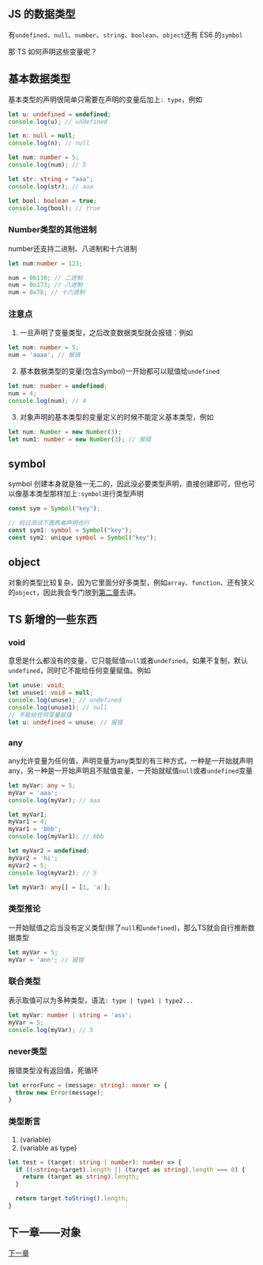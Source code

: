 ## JS 的数据类型

有`undefined`、`null`、`number`、`string`、`boolean`、`object`还有 ES6 的`symbol`

那 TS 如何声明这些变量呢？

## 基本数据类型

基本类型的声明很简单只需要在声明的变量后加上`: type`，例如

```ts
let u: undefined = undefined;
console.log(u); // undefined

let n: null = null;
console.log(n); // null

let num: number = 5;
console.log(num); // 5

let str: string = "aaa";
console.log(str); // aaa

let bool: boolean = true;
console.log(bool); // true
```

### Number类型的其他进制

number还支持二进制、八进制和十六进制

```ts
let num:number = 123;

num = 0b110; // 二进制
num = 0o173; // 八进制
num = 0x7b; // 十六进制
```

### 注意点

1. 一旦声明了变量类型，之后改变数据类型就会报错：例如

```ts
let num: number = 5;
num = 'aaaa'; // 报错
```

2. 基本数据类型的变量(包含Symbol)一开始都可以赋值给`undefined`

```ts
let num: number = undefined;
num = 4;
console.log(num); // 4
```

3. 对象声明的基本类型的变量定义的时候不能定义基本类型，例如

```ts
let num: Number = new Number(3);
let num1: number = new Number(3); // 报错
```

## symbol

symbol 创建本身就是独一无二的，因此没必要类型声明，直接创建即可，但也可以像基本类型那样加上`:symbol`进行类型声明

```ts
const sym = Symbol("key");

// 经过测试下面两者声明也行
const sym1: symbol = Symbol("key");
const sym2: unique symbol = Symbol("key");
```

## object

对象的类型比较复杂，因为它里面分好多类型，例如`array`、`function`、还有狭义的`object`，因此我会专门放到[第二章](../two/README.md)去讲。

## TS 新增的一些东西

### void

意思是什么都没有的变量，它只能赋值`null`或者`undefined`，如果不复制，默认`undefined`，同时它不能给任何变量赋值。例如

```ts
let unuse: void;
let unuse1: void = null;
console.log(unuse); // undefined
console.log(unuse1); // null
// 不能给任何变量赋值
let u: undefined = unuse; // 报错
```

### any

any允许变量为任何值，声明变量为any类型的有三种方式，一种是一开始就声明any，另一种是一开始声明且不赋值变量，一开始就赋值`null`或者`undefined`变量

```ts
let myVar: any = 5;
myVar = 'aaa';
console.log(myVar); // aaa

let myVar1;
myVar1 = 4;
myVar1 = 'bbb';
console.log(myVar1); // bbb

let myVar2 = undefined;
myVar2 = 'hi';
myVar2 = 5;
console.log(myVar2); // 5

let myVar3: any[] = [1, 'a'];
```

### 类型推论

一开始赋值之后当没有定义类型(除了`null`和`undefined`)，那么TS就会自行推断数据类型

```ts
let myVar = 5;
myVar = 'ann'; // 报错
```

### 联合类型

表示取值可以为多种类型，语法`: type | type1 | type2...`

```ts
let myVar: number | string = 'ass';
myVar = 5;
console.log(myVar); // 5
```

### never类型

报错类型没有返回值，死循环

```ts
let errorFunc = (message: string): never => {
  throw new Error(message);
}
```

### 类型断言

1. (<type>variable)
2. (variable as type)

```ts
let test = (target: string | number): number => {
  if ((<string>target).length || (target as string).length === 0) {
    return (target as string).length;
  }

  return target.toString().length;
}
```

## 下一章——对象

[下一章](../two/README.md)